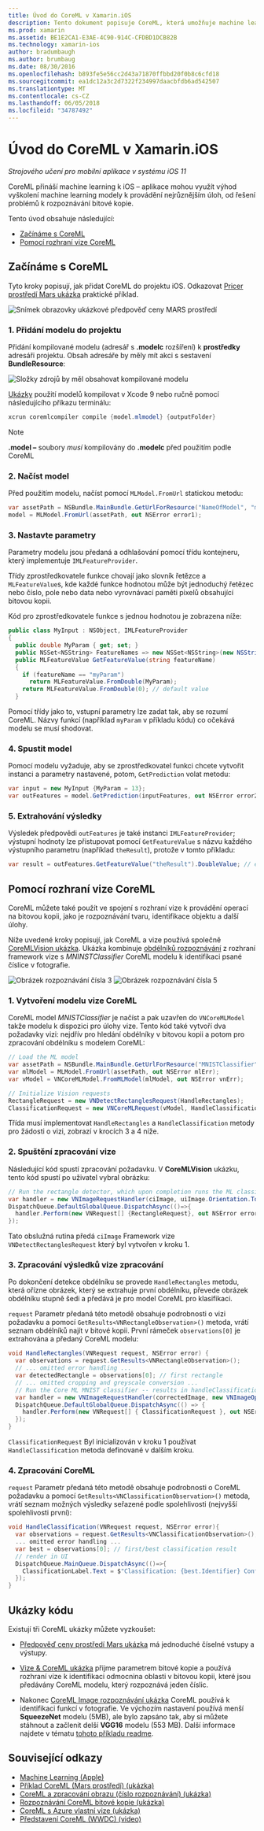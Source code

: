 ```yaml
---
title: Úvod do CoreML v Xamarin.iOS
description: Tento dokument popisuje CoreML, která umožňuje machine learning v iOS. Tento dokument popisuje, jak začít pracovat s CoreML a způsobu jeho použití s vize framework.
ms.prod: xamarin
ms.assetid: BE1E2CA1-E3AE-4C90-914C-CFDBD1DCB82B
ms.technology: xamarin-ios
author: bradumbaugh
ms.author: brumbaug
ms.date: 08/30/2016
ms.openlocfilehash: b893fe5e56cc2d43a71870ffbbd20f0b8c6cfd18
ms.sourcegitcommit: ea1dc12a3c2d7322f234997daacbfdb6ad542507
ms.translationtype: MT
ms.contentlocale: cs-CZ
ms.lasthandoff: 06/05/2018
ms.locfileid: "34787492"
---
```

# <a name="introduction-to-coreml-in-xamarinios"></a>Úvod do CoreML v Xamarin.iOS

_Strojového učení pro mobilní aplikace v systému iOS 11_

CoreML přináší machine learning k iOS – aplikace mohou využít výhod vyškolení machine learning modely k provádění nejrůznějším úloh, od řešení problémů k rozpoznávání bitové kopie.

Tento úvod obsahuje následující:

- [Začínáme s CoreML](#coreml)
- [Pomocí rozhraní vize CoreML](#coremlvision)

<a name="coreml" />

## <a name="getting-started-with-coreml"></a>Začínáme s CoreML

Tyto kroky popisují, jak přidat CoreML do projektu iOS. Odkazovat [Pricer prostředí Mars ukázka](https://developer.xamarin.com/samples/monotouch/ios11/CoreML/) praktické příklad.

![Snímek obrazovky ukázkové předpověď ceny MARS prostředí](coreml-images/marspricer-heading.png)

### <a name="1-add-the-model-to-the-project"></a>1. Přidání modelu do projektu

Přidání kompilované modelu (adresář s **.modelc** rozšíření) k **prostředky** adresáři projektu. Obsah adresáře by měly mít akci s sestavení **BundleResource**:

![Složky zdrojů by měl obsahovat kompilované modelu](coreml-images/resources-modelc.png)

[Ukázky](https://developer.xamarin.com/samples/monotouch/ios11/) použití modelů kompilovat v Xcode 9 nebo ručně pomocí následujícího příkazu terminálu:

```csharp
xcrun coremlcompiler compile {model.mlmodel} {outputFolder}
```

> [!NOTE]
> **.model –** soubory _musí_ kompilovány do **.modelc** před použitím podle CoreML

### <a name="2-load-the-model"></a>2. Načíst model

Před použitím modelu, načíst pomocí `MLModel.FromUrl` statickou metodu:

```csharp
var assetPath = NSBundle.MainBundle.GetUrlForResource("NameOfModel", "mlmodelc");
model = MLModel.FromUrl(assetPath, out NSError error1);
```

### <a name="3-set-the-parameters"></a>3. Nastavte parametry

Parametry modelu jsou předaná a odhlašování pomocí třídu kontejneru, který implementuje `IMLFeatureProvider`.

Třídy zprostředkovatele funkce chovají jako slovník řetězce a `MLFeatureValue`s, kde každé funkce hodnotou může být jednoduchý řetězec nebo číslo, pole nebo data nebo vyrovnávací paměti pixelů obsahující bitovou kopii.

Kód pro zprostředkovatele funkce s jednou hodnotou je zobrazena níže:

```csharp
public class MyInput : NSObject, IMLFeatureProvider
{
  public double MyParam { get; set; }
  public NSSet<NSString> FeatureNames => new NSSet<NSString>(new NSString("myParam"));
  public MLFeatureValue GetFeatureValue(string featureName)
  {
    if (featureName == "myParam")
      return MLFeatureValue.FromDouble(MyParam);
    return MLFeatureValue.FromDouble(0); // default value
  }
```

Pomocí třídy jako to, vstupní parametry lze zadat tak, aby se rozumí CoreML. Názvy funkcí (například `myParam` v příkladu kódu) co očekává modelu se musí shodovat.

### <a name="4-run-the-model"></a>4. Spustit model

Pomocí modelu vyžaduje, aby se zprostředkovatel funkci chcete vytvořit instanci a parametry nastavené, potom, `GetPrediction` volat metodu:

```csharp
var input = new MyInput {MyParam = 13};
var outFeatures = model.GetPrediction(inputFeatures, out NSError error2);
```

### <a name="5-extract-the-results"></a>5. Extrahování výsledky

Výsledek předpovědi `outFeatures` je také instanci `IMLFeatureProvider`; výstupní hodnoty lze přistupovat pomocí `GetFeatureValue` s názvu každého výstupního parametru (například `theResult`), protože v tomto příkladu:

```csharp
var result = outFeatures.GetFeatureValue("theResult").DoubleValue; // eg. 6227020800
```

<a name="coremlvision" />

## <a name="using-coreml-with-the-vision-framework"></a>Pomocí rozhraní vize CoreML

CoreML můžete také použít ve spojení s rozhraní vize k provádění operací na bitovou kopii, jako je rozpoznávání tvaru, identifikace objektu a další úlohy.

Níže uvedené kroky popisují, jak CoreML a vize používá společně [CoreMLVision ukázka](https://developer.xamarin.com/samples/monotouch/ios11/CoreMLVision/). Ukázka kombinuje [obdélníků rozpoznávání](~/ios/platform/introduction-to-ios11/vision.md#rectangles) z rozhraní framework vize s _MNINSTClassifier_ CoreML modelu k identifikaci psané číslice v fotografie.

![Obrázek rozpoznávání čísla 3](coreml-images/vision3.png) ![Obrázek rozpoznávání čísla 5](coreml-images/vision5.png)

### <a name="1-create-a-vision-coreml-model"></a>1. Vytvoření modelu vize CoreML

CoreML model _MNISTClassifier_ je načíst a pak uzavřen do `VNCoreMLModel` takže modelu k dispozici pro úlohy vize. Tento kód také vytvoří dva požadavky vizi: nejdřív pro hledání obdélníky v bitovou kopii a potom pro zpracování obdélníku s modelem CoreML:

```csharp
// Load the ML model
var assetPath = NSBundle.MainBundle.GetUrlForResource("MNISTClassifier", "mlmodelc");
var mlModel = MLModel.FromUrl(assetPath, out NSError mlErr);
var vModel = VNCoreMLModel.FromMLModel(mlModel, out NSError vnErr);

// Initialize Vision requests
RectangleRequest = new VNDetectRectanglesRequest(HandleRectangles);
ClassificationRequest = new VNCoreMLRequest(vModel, HandleClassification);
```

Třída musí implementovat `HandleRectangles` a `HandleClassification` metody pro žádosti o vizi, zobrazí v krocích 3 a 4 níže.

### <a name="2-start-the-vision-processing"></a>2. Spuštění zpracování vize

Následující kód spustí zpracování požadavku. V **CoreMLVision** ukázku, tento kód spustí po uživatel vybral obrázku:

```csharp
// Run the rectangle detector, which upon completion runs the ML classifier.
var handler = new VNImageRequestHandler(ciImage, uiImage.Orientation.ToCGImagePropertyOrientation(), new VNImageOptions());
DispatchQueue.DefaultGlobalQueue.DispatchAsync(()=>{
  handler.Perform(new VNRequest[] {RectangleRequest}, out NSError error);
});
```

Tato obslužná rutina předá `ciImage` Framework vize `VNDetectRectanglesRequest` který byl vytvořen v kroku 1.

### <a name="3-handle-the-results-of-vision-processing"></a>3. Zpracování výsledků vize zpracování

Po dokončení detekce obdélníku se provede `HandleRectangles` metodu, která ořízne obrázek, který se extrahuje první obdélníku, převede obrázek obdélníku stupně šedi a předává je pro model CoreML pro klasifikaci.

`request` Parametr předaná této metodě obsahuje podrobnosti o vizi požadavku a pomocí `GetResults<VNRectangleObservation>()` metoda, vrátí seznam obdélníků najít v bitové kopii. První rámeček `observations[0]` je extrahována a předaný CoreML modelu:

```csharp
void HandleRectangles(VNRequest request, NSError error) {
  var observations = request.GetResults<VNRectangleObservation>();
  // ... omitted error handling ...
  var detectedRectangle = observations[0]; // first rectangle
  // ... omitted cropping and greyscale conversion ...
  // Run the Core ML MNIST classifier -- results in handleClassification method
  var handler = new VNImageRequestHandler(correctedImage, new VNImageOptions());
  DispatchQueue.DefaultGlobalQueue.DispatchAsync(() => {
    handler.Perform(new VNRequest[] { ClassificationRequest }, out NSError err);
  });
}
```

`ClassificationRequest` Byl inicializován v kroku 1 používat `HandleClassification` metoda definované v dalším kroku.

### <a name="4-handle-the-coreml"></a>4. Zpracování CoreML

`request` Parametr předaná této metodě obsahuje podrobnosti o CoreML požadavku a pomocí `GetResults<VNClassificationObservation>()` metoda, vrátí seznam možných výsledky seřazené podle spolehlivosti (nejvyšší spolehlivosti první):

```csharp
void HandleClassification(VNRequest request, NSError error){
  var observations = request.GetResults<VNClassificationObservation>();
  ... omitted error handling ...
  var best = observations[0]; // first/best classification result
  // render in UI
  DispatchQueue.MainQueue.DispatchAsync(()=>{
    ClassificationLabel.Text = $"Classification: {best.Identifier} Confidence: {best.Confidence * 100f:#.00}%";
  });
}
```



## <a name="samples"></a>Ukázky kódu

Existují tři CoreML ukázky můžete vyzkoušet:

* [Předpověď ceny prostředí Mars ukázka](https://developer.xamarin.com/samples/monotouch/ios11/CoreML/) má jednoduché číselné vstupy a výstupy.

* [Vize & CoreML ukázka](https://developer.xamarin.com/samples/monotouch/ios11/CoreMLVision/) přijme parametrem bitové kopie a používá rozhraní vize k identifikaci odmocnina oblasti v bitovou kopii, které jsou předávány CoreML modelu, který rozpoznává jeden číslic.

* Nakonec [CoreML Image rozpoznávání ukázka](https://developer.xamarin.com/samples/monotouch/ios11/CoreMLImageRecognition/) CoreML používá k identifikaci funkcí v fotografie. Ve výchozím nastavení používá menší **SqueezeNet** modelu (5MB), ale bylo zapsáno tak, aby si můžete stáhnout a začlenit delší **VGG16** modelu (553 MB). Další informace najdete v tématu [tohoto příkladu readme](https://github.com/xamarin/ios-samples/blob/master/ios11/CoreMLImageRecognition/CoreMLImageRecognition/README.md).


## <a name="related-links"></a>Související odkazy

- [Machine Learning (Apple)](https://developer.apple.com/machine-learning/)
- [Příklad CoreML (Mars prostředí) (ukázka)](https://developer.xamarin.com/samples/monotouch/ios11/CoreML/)
- [CoreML a zpracování obrazu (číslo rozpoznávání) (ukázka)](https://developer.xamarin.com/samples/monotouch/ios11/CoreMLVision/)
- [Rozpoznávání CoreML bitové kopie (ukázka)](https://developer.xamarin.com/samples/monotouch/ios11/CoreMLImageRecognition/)
- [CoreML s Azure vlastní vize (ukázka)](https://developer.xamarin.com/samples/monotouch/ios11/CoreMLAzureModel)
- [Představení CoreML (WWDC) (video)](https://developer.apple.com/videos/play/wwdc2017/703/)
